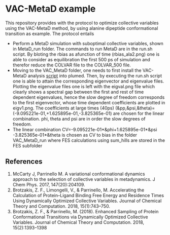 # VAC-MetaD example

This repository provides with the protocol to optimize collective variables using the VAC-MetaD method, by using alanine dipeptide conformational transition as example. 
The protocol entails
- Perform a MetaD simulation with suboptimal collective variables, shown in MetaD_run folder. The commands to run MetaD are in the run.sh script. By bloting the rbias as afunction of time (rbias_ala2.png) one is able to consider as equilibration the first 500 ps of simulation and therefor reduce the COLVAR file to the COLVAR_500 file.
- Moving to the VAC_MetaD folder, one needs to first install the VAC-MetaD analysis [script](https://github.com/fbrotzakis/PLUMED2_TICA) into plumed. Then, by executing the run.sh script one is able to attain the corresponding eigenvector and eigenvalue files. Plotting the eigenvalue files one is left with the eigval.png file which clearly shows a spectral gap between the first and rest of time dependent eigenvalues, hence the slow degree of freedom corresponds to the first eigenvector, whose time dependent coefficients are plotted in eigv1.png. The coefficients at large times (40ps) (&pp,&psi,&theta)=(-9.095221e-01,+1.625895e-01,-3.825365e-01) are chosen for the linear combination. phi, theta and psi are in order the slow degrees of freedom.
- The linear combination CV=-9.095221e-01*&phi+1.625895e-01*&psi -3.825365e-01*&theta is chosen as CV to bias in the folder VAC_MetaD_run where FES calculations using sum_hills are stored in the FES subfolder



## References

1. McCarty J, Parrinello M. A variational conformational dynamics approach to the selection of collective variables in metadynamics. J Chem Phys. 2017, 147(20):204109.
2. Brotzakis, Z. F., Limongelli, V., & Parrinello, M. Accelerating the Calculation of Protein–Ligand Binding Free Energy and Residence Times Using Dynamically Optimized Collective Variables. Journal of Chemical Theory and Computation. 2018, 15(1):743–750.
3. Brotzakis, Z. F., & Parrinello, M. (2018). Enhanced Sampling of Protein Conformational Transitions via Dynamically Optimized Collective Variables. Journal of Chemical Theory and Computation. 2018, 15(2):1393–1398
